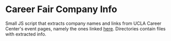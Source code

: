 # Career Fair Company Info
Small JS script that extracts company names and links from UCLA Career Center's event pages, namely the ones linked [here](http://www.career.ucla.edu/Students/Job-Search-Strategies/Fairs-and-Targeted-Events).
Directories contain files with extracted info.
